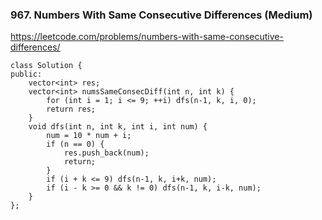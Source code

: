 ### 967. Numbers With Same Consecutive Differences (Medium)

https://leetcode.com/problems/numbers-with-same-consecutive-differences/

```
class Solution {
public:
    vector<int> res;
    vector<int> numsSameConsecDiff(int n, int k) {
        for (int i = 1; i <= 9; ++i) dfs(n-1, k, i, 0);
        return res;
    }
    void dfs(int n, int k, int i, int num) {
        num = 10 * num + i;
        if (n == 0) {
            res.push_back(num);
            return;
        }
        if (i + k <= 9) dfs(n-1, k, i+k, num);
        if (i - k >= 0 && k != 0) dfs(n-1, k, i-k, num);
    }
};
```
